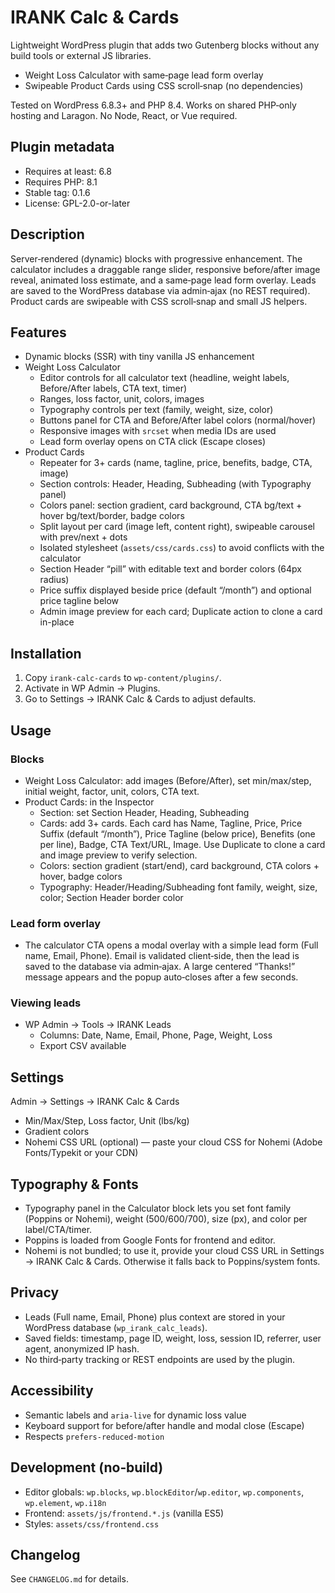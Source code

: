 # IRANK Calc & Cards

Lightweight WordPress plugin that adds two Gutenberg blocks without any build tools or external JS libraries.

- Weight Loss Calculator with same‑page lead form overlay
- Swipeable Product Cards using CSS scroll‑snap (no dependencies)

Tested on WordPress 6.8.3+ and PHP 8.4. Works on shared PHP‑only hosting and Laragon. No Node, React, or Vue required.

## Plugin metadata
- Requires at least: 6.8
- Requires PHP: 8.1
- Stable tag: 0.1.6
- License: GPL-2.0-or-later

## Description
Server‑rendered (dynamic) blocks with progressive enhancement. The calculator includes a draggable range slider, responsive before/after image reveal, animated loss estimate, and a same‑page lead form overlay. Leads are saved to the WordPress database via admin‑ajax (no REST required). Product cards are swipeable with CSS scroll‑snap and small JS helpers.

## Features
- Dynamic blocks (SSR) with tiny vanilla JS enhancement
- Weight Loss Calculator
  - Editor controls for all calculator text (headline, weight labels, Before/After labels, CTA text, timer)
  - Ranges, loss factor, unit, colors, images
  - Typography controls per text (family, weight, size, color)
  - Buttons panel for CTA and Before/After label colors (normal/hover)
  - Responsive images with `srcset` when media IDs are used
  - Lead form overlay opens on CTA click (Escape closes)
- Product Cards
  - Repeater for 3+ cards (name, tagline, price, benefits, badge, CTA, image)
  - Section controls: Header, Heading, Subheading (with Typography panel)
  - Colors panel: section gradient, card background, CTA bg/text + hover bg/text/border, badge colors
  - Split layout per card (image left, content right), swipeable carousel with prev/next + dots
  - Isolated stylesheet (`assets/css/cards.css`) to avoid conflicts with the calculator
  - Section Header “pill” with editable text and border colors (64px radius)
  - Price suffix displayed beside price (default “/month”) and optional price tagline below
  - Admin image preview for each card; Duplicate action to clone a card in-place

## Installation
1. Copy `irank-calc-cards` to `wp-content/plugins/`.
2. Activate in WP Admin → Plugins.
3. Go to Settings → IRANK Calc & Cards to adjust defaults.

## Usage
### Blocks
- Weight Loss Calculator: add images (Before/After), set min/max/step, initial weight, factor, unit, colors, CTA text.
- Product Cards: in the Inspector
  - Section: set Section Header, Heading, Subheading
  - Cards: add 3+ cards. Each card has Name, Tagline, Price, Price Suffix (default “/month”), Price Tagline (below price), Benefits (one per line), Badge, CTA Text/URL, Image. Use Duplicate to clone a card and image preview to verify selection.
  - Colors: section gradient (start/end), card background, CTA colors + hover, badge colors
  - Typography: Header/Heading/Subheading font family, weight, size, color; Section Header border color

### Lead form overlay
- The calculator CTA opens a modal overlay with a simple lead form (Full name, Email, Phone). Email is validated client‑side, then the lead is saved to the database via admin‑ajax. A large centered “Thanks!” message appears and the popup auto‑closes after a few seconds.

### Viewing leads
- WP Admin → Tools → IRANK Leads
  - Columns: Date, Name, Email, Phone, Page, Weight, Loss
  - Export CSV available

## Settings
Admin → Settings → IRANK Calc & Cards
- Min/Max/Step, Loss factor, Unit (lbs/kg)
- Gradient colors
- Nohemi CSS URL (optional) — paste your cloud CSS for Nohemi (Adobe Fonts/Typekit or your CDN)

## Typography & Fonts
- Typography panel in the Calculator block lets you set font family (Poppins or Nohemi), weight (500/600/700), size (px), and color per label/CTA/timer.
- Poppins is loaded from Google Fonts for frontend and editor.
- Nohemi is not bundled; to use it, provide your cloud CSS URL in Settings → IRANK Calc & Cards. Otherwise it falls back to Poppins/system fonts.

## Privacy
- Leads (Full name, Email, Phone) plus context are stored in your WordPress database (`wp_irank_calc_leads`).
- Saved fields: timestamp, page ID, weight, loss, session ID, referrer, user agent, anonymized IP hash.
- No third‑party tracking or REST endpoints are used by the plugin.

## Accessibility
- Semantic labels and `aria-live` for dynamic loss value
- Keyboard support for before/after handle and modal close (Escape)
- Respects `prefers-reduced-motion`

## Development (no‑build)
- Editor globals: `wp.blocks`, `wp.blockEditor`/`wp.editor`, `wp.components`, `wp.element`, `wp.i18n`
- Frontend: `assets/js/frontend.*.js` (vanilla ES5)
- Styles: `assets/css/frontend.css`

## Changelog
See `CHANGELOG.md` for details.
